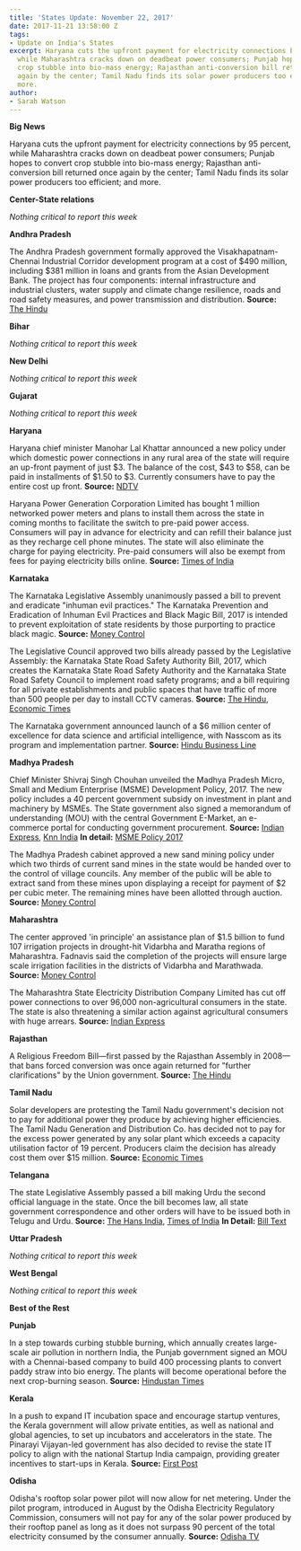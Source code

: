 ```yaml
---
title: 'States Update: November 22, 2017'
date: 2017-11-21 13:58:00 Z
tags:
- Update on India's States
excerpt: Haryana cuts the upfront payment for electricity connections by 95 percent,
  while Maharashtra cracks down on deadbeat power consumers; Punjab hopes to convert
  crop stubble into bio-mass energy; Rajasthan anti-conversion bill returned once
  again by the center; Tamil Nadu finds its solar power producers too efficient; and
  more.
author:
- Sarah Watson
---
```


**Big News**

Haryana cuts the upfront payment for electricity connections by 95 percent, while Maharashtra cracks down on deadbeat power consumers; Punjab hopes to convert crop stubble into bio-mass energy; Rajasthan anti-conversion bill returned once again by the center; Tamil Nadu finds its solar power producers too efficient; and more.

**Center-State relations**

_Nothing critical to report this week_

**Andhra Pradesh**

The Andhra Pradesh government formally approved the Visakhapatnam-Chennai Industrial Corridor development program at a cost of $490 million, including $381 million in loans and grants from the Asian Development Bank. The project has four components: internal infrastructure and industrial clusters, water supply and climate change resilience, roads and road safety measures, and power transmission and distribution. **Source:** [The Hindu](http://www.thehindu.com/todays-paper/tp-national/tp-andhrapradesh/rs-318780-cr-sanctioned-for-industrial-corridor/article20495991.ece)

**Bihar**

_Nothing critical to report this week_

**New Delhi**

_Nothing critical to report this week_

**Gujarat**

_Nothing critical to report this week_

**Haryana**

Haryana chief minister Manohar Lal Khattar announced a new policy under which domestic power connections in any rural area of the state will require an up-front payment of just $3. The balance of the cost, $43 to $58, can be paid in installments of $1.50 to $3. Currently consumers have to pay the entire cost up front. **Source:** [NDTV](https://www.ndtv.com/india-news/haryana-governments-new-scheme-offers-domestic-power-connections-on-emi-1777513)

Haryana Power Generation Corporation Limited has bought 1 million networked power meters and plans to install them across the state in coming months to facilitate the switch to pre-paid power access. Consumers will pay in advance for electricity and can refill their balance just as they recharge cell phone minutes. The state will also eliminate the charge for paying electricity. Pre-paid consumers will also be exempt from fees for paying electricity bills online. **Source:** [Times of India](https://timesofindia.indiatimes.com/city/chandigarh/haryana-set-for-pre-paid-power-meters/articleshow/61676744.cms)

**Karnataka**

The Karnataka Legislative Assembly unanimously passed a bill to prevent and eradicate &quot;inhuman evil practices.&quot; The Karnataka Prevention and Eradication of Inhuman Evil Practices and Black Magic Bill, 2017 is intended to prevent exploitation of state residents by those purporting to practice black magic. **Source:** [Money Control](http://www.moneycontrol.com/news/politics/karnataka-assembly-passes-anti-superstition-bill-2440909.html)

The Legislative Council approved two bills already passed by the Legislative Assembly: the Karnataka State Road Safety Authority Bill, 2017, which creates the Karnataka State Road Safety Authority and the Karnataka State Road Safety Council to implement road safety programs; and a bill requiring for all private establishments and public spaces that have traffic of more than 500 people per day to install CCTV cameras. **Source:** [The Hindu](http://www.thehindu.com/news/national/karnataka/karnataka-council-approves-road-safety-authority-bill/article20521903.ece), [Economic Times](https://economictimes.indiatimes.com/news/politics-and-nation/bill-making-cctv-cameras-must-at-public-places-passed/articleshow/61669333.cms)

The Karnataka government announced launch of a $6 million center of excellence for data science and artificial intelligence, with Nasscom as its program and implementation partner. **Source:** [Hindu Business Line](http://www.thehindubusinessline.com/info-tech/karnataka-partners-with-nasscom-for-coe-in-data-science-and-artificial-intelligence/article9963988.ece)

**Madhya Pradesh**

Chief Minister Shivraj Singh Chouhan unveiled the Madhya Pradesh Micro, Small and Medium Enterprise (MSME) Development Policy, 2017. The new policy includes a 40 percent government subsidy on investment in plant and machinery by MSMEs. The State government also signed a memorandum of understanding (MOU) with the central Government E-Market, an e-commerce portal for conducting government procurement. **Source:** [Indian Express](http://indianexpress.com/article/india/no-concessions-for-meat-liquor-gutka-in-madhya-pradeshs-new-msme-policy-4944215/), [Knn India](http://knnindia.co.in/news/newsdetails/state/msme-conclave-2017-kicks-off-in-bhopal-new-msme-policy-for-the-state-mobile-application-launched) **In detail:** [MSME Policy 2017](https://mpmsme.gov.in/mpmsmecms/Admin/fileman/Uploads/Documents/MSME%20Development%20Policy%202017.pdf)

The Madhya Pradesh cabinet approved a new sand mining policy under which two thirds of current sand mines in the state would be handed over to the control of village councils. Any member of the public will be able to extract sand from these mines upon displaying a receipt for payment of $2 per cubic meter. The remaining mines have been allotted through auction. **Source:** [Money Control](http://www.moneycontrol.com/news/india/madhya-pradesh-cabinet-approves-new-sand-mining-policy-2438725.html)

**Maharashtra**

The center approved &#39;in principle&#39; an assistance plan of $1.5 billion to fund 107 irrigation projects in drought-hit Vidarbha and Maratha regions of Maharashtra. Fadnavis said the completion of the projects will ensure large scale irrigation facilities in the districts of Vidarbha and Marathwada. **Source:** [Money Control](http://www.moneycontrol.com/news/business/economy/centre-okays-rs-10000-cr-for-107-maharashtra-irrigation-projects-devendra-fadnavis-2439059.html)

The Maharashtra State Electricity Distribution Company Limited has cut off power connections to over 96,000 non-agricultural consumers in the state. The state is also threatening a similar action against agricultural consumers with huge arrears. **Source:** [Indian Express](http://indianexpress.com/article/india/power-supply-to-over-96000-non-agricultural-consumers-snapped-in-maharashtra-4937940/)

**Rajasthan**

A Religious Freedom Bill—first passed by the Rajasthan Assembly in 2008—that bans forced conversion was once again returned for &quot;further clarifications&quot; by the Union government. **Source:**   [The Hindu](http://www.thehindu.com/news/national/other-states/rajasthan-conversion-bill-returned-by-centre/article20461261.ece)

**Tamil Nadu**

Solar developers are protesting the Tamil Nadu government&#39;s decision not to pay for additional power they produce by achieving higher efficiencies. The Tamil Nadu Generation and Distribution Co. has decided not to pay for the excess power generated by any solar plant which exceeds a capacity utilisation factor of 19 percent. Producers claim the decision has already cost them over $15 million. **Source:** [Economic Times](https://economictimes.indiatimes.com/industry/energy/power/solar-companies-protest-tamil-nadus-move-to-not-pay-for-excess-power/articleshow/61652066.cms)

**Telangana**

The state Legislative Assembly passed a bill making Urdu the second official language in the state. Once the bill becomes law, all state government correspondence and other orders will have to be issued both in Telugu and Urdu. **Source:** [The Hans India](http://www.thehansindia.com/posts/index/Telangana/2017-11-14/Assembly-passes-two-Bills/339323), [Times of India](https://timesofindia.indiatimes.com/city/hyderabad/urdu-is-second-official-language-in-telangana-bill-passed-in-house/articleshow/61681392.cms) **In Detail:** [Bill Text](http://legislation.telanganalegislature.org.in:9090/Bills/PassedBills/English/Eng_passbill_Telangana%20Official%20Languages------english_1_11__64_v_1.pdf)

**Uttar Pradesh**

_Nothing critical to report this week_

**West Bengal**

_Nothing critical to report this week_

**Best of the Rest**

**Punjab**

In a step towards curbing stubble burning, which annually creates large-scale air pollution in northern India, the Punjab government signed an MOU with a Chennai-based company to build 400 processing plants to convert paddy straw into bio energy. The plants will become operational before the next crop-burning season. **Source:** [Hindustan Times](http://www.hindustantimes.com/punjab/stubble-burning-punjab-govt-signs-mou-with-chennai-based-firm/story-eFBi6RCN63FAVImj6e5UxK.html)

**Kerala**

In a push to expand IT incubation space and encourage startup ventures, the Kerala government will allow private entities, as well as national and global agencies, to set up incubators and accelerators in the state. The Pinarayi Vijayan-led government has also decided to revise the state IT policy to align with the national Startup India campaign, providing greater incentives to start-ups in Kerala. **Source:** [First Post](http://www.firstpost.com/tech/news-analysis/kerala-government-approves-support-for-incubators-and-accelerators-to-support-startups-4216417.html)

**Odisha**

Odisha&#39;s rooftop solar power pilot will now allow for net metering. Under the pilot program, introduced in August by the Odisha Electricity Regulatory Commission, consumers will not pay for any of the solar power produced by their rooftop panel as long as it does not surpass 90 percent of the total electricity consumed by the consumer annually. **Source:** [Odisha TV](http://odishatv.in/odisha/body-slider/odisha-introduces-net-metering-system-in-rooftop-solar-power-plant-254360/)